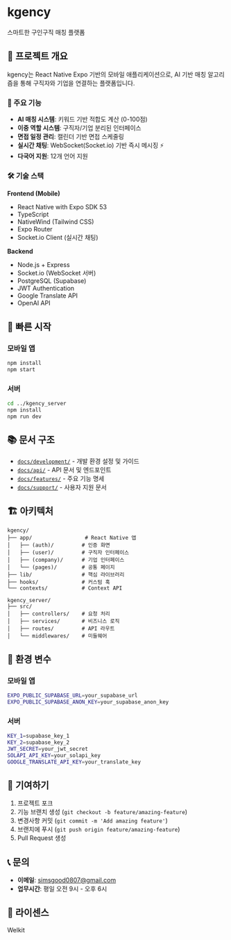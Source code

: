 # kgency

스마트한 구인구직 매칭 플랫폼

## 📱 프로젝트 개요

kgency는 React Native Expo 기반의 모바일 애플리케이션으로, AI 기반 매칭 알고리즘을 통해 구직자와 기업을 연결하는 플랫폼입니다.

### 🎯 주요 기능

- **AI 매칭 시스템**: 키워드 기반 적합도 계산 (0-100점)
- **이중 역할 시스템**: 구직자/기업 분리된 인터페이스
- **면접 일정 관리**: 캘린더 기반 면접 스케줄링
- **실시간 채팅**: WebSocket(Socket.io) 기반 즉시 메시징 ⚡
- **다국어 지원**: 12개 언어 지원

### 🛠 기술 스택

**Frontend (Mobile)**
- React Native with Expo SDK 53
- TypeScript
- NativeWind (Tailwind CSS)
- Expo Router
- Socket.io Client (실시간 채팅)

**Backend**
- Node.js + Express
- Socket.io (WebSocket 서버)
- PostgreSQL (Supabase)
- JWT Authentication
- Google Translate API
- OpenAI API

## 🚀 빠른 시작

### 모바일 앱
```bash
npm install
npm start
```

### 서버
```bash
cd ../kgency_server
npm install
npm run dev
```

## 📚 문서 구조

- [`docs/development/`](./docs/development/) - 개발 환경 설정 및 가이드
- [`docs/api/`](./docs/api/) - API 문서 및 엔드포인트
- [`docs/features/`](./docs/features/) - 주요 기능 명세
- [`docs/support/`](./docs/support/) - 사용자 지원 문서

## 🏗 아키텍처

```
kgency/
├── app/                 # React Native 앱
│   ├── (auth)/         # 인증 화면
│   ├── (user)/         # 구직자 인터페이스
│   ├── (company)/      # 기업 인터페이스
│   └── (pages)/        # 공통 페이지
├── lib/                # 핵심 라이브러리
├── hooks/              # 커스텀 훅
└── contexts/           # Context API

kgency_server/
├── src/
│   ├── controllers/    # 요청 처리
│   ├── services/       # 비즈니스 로직
│   ├── routes/         # API 라우트
│   └── middlewares/    # 미들웨어
```

## 🔑 환경 변수

### 모바일 앱
```bash
EXPO_PUBLIC_SUPABASE_URL=your_supabase_url
EXPO_PUBLIC_SUPABASE_ANON_KEY=your_supabase_anon_key
```

### 서버
```bash
KEY_1=supabase_key_1
KEY_2=supabase_key_2
JWT_SECRET=your_jwt_secret
SOLAPI_API_KEY=your_solapi_key
GOOGLE_TRANSLATE_API_KEY=your_translate_key
```

## 🤝 기여하기

1. 프로젝트 포크
2. 기능 브랜치 생성 (`git checkout -b feature/amazing-feature`)
3. 변경사항 커밋 (`git commit -m 'Add amazing feature'`)
4. 브랜치에 푸시 (`git push origin feature/amazing-feature`)
5. Pull Request 생성

## 📞 문의

- **이메일**: simsgood0807@gmail.com
- **업무시간**: 평일 오전 9시 - 오후 6시

## 📄 라이센스

Welkit
